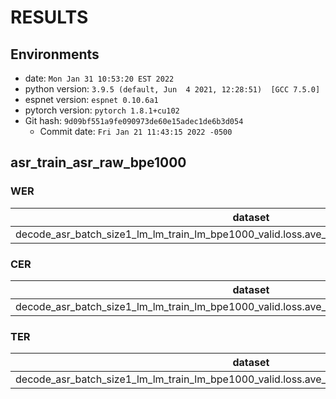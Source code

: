 # RESULTS
## Environments
- date: `Mon Jan 31 10:53:20 EST 2022`
- python version: `3.9.5 (default, Jun  4 2021, 12:28:51)  [GCC 7.5.0]`
- espnet version: `espnet 0.10.6a1`
- pytorch version: `pytorch 1.8.1+cu102`
- Git hash: `9d09bf551a9fe090973de60e15adec1de6b3d054`
  - Commit date: `Fri Jan 21 11:43:15 2022 -0500`

## asr_train_asr_raw_bpe1000
### WER

|dataset|Snt|Wrd|Corr|Sub|Del|Ins|Err|S.Err|
|---|---|---|---|---|---|---|---|---|
|decode_asr_batch_size1_lm_lm_train_lm_bpe1000_valid.loss.ave_asr_model_valid.acc.best/sbn_test|2018|6470|74.2|21.3|4.5|2.2|28.0|48.8|

### CER

|dataset|Snt|Wrd|Corr|Sub|Del|Ins|Err|S.Err|
|---|---|---|---|---|---|---|---|---|
|decode_asr_batch_size1_lm_lm_train_lm_bpe1000_valid.loss.ave_asr_model_valid.acc.best/sbn_test|2018|39196|89.4|4.3|6.3|1.4|12.0|48.8|

### TER

|dataset|Snt|Wrd|Corr|Sub|Del|Ins|Err|S.Err|
|---|---|---|---|---|---|---|---|---|
|decode_asr_batch_size1_lm_lm_train_lm_bpe1000_valid.loss.ave_asr_model_valid.acc.best/sbn_test|2018|15595|77.6|12.7|9.7|1.6|24.0|48.7|


